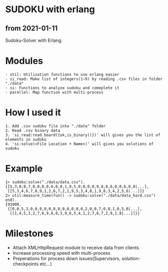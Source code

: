 # SUDOKU with erlang
## from 2021-01-11

Sudoku-Solver with Erlang.

# Modules
    - util: Utilization functions to use erlang easier
    - si_read: Make list of integers(1~9) by reading .csv files in folder "./data"
    - si: Functions to analyze sudoku and comeplete it
    - parallel: Map function with multi-process

# How I used it
    1. Add .csv sudoku file into "./data" folder
    2. Read .csv binary data
    3. 'si_read:read_board({ok,is_binary()})' will gives you the list of elements in sudoku
    4. 'si:solve(<File Location + Name>)' will gives you solutions of sudoku


# Example

```
1> sudoku:solve("./data/data.csv").
{[5,3,0,0,7,0,0,0,0,6,0,0,1,9,5,0,0,0,0,9,8,0,0,0,0,6,0,8|...],
 [[5,3,4,6,7,8,9,1,2,6,7,2,1,9,5,3,4,8,1,9,8,3,4,2,5,6|...]]}
2> util:measure_time(fun() -> sudoku:solve("./data/data_hard.csv") end).
{91000,
 {[0,0,5,3,0,0,0,0,0,8,0,0,0,0,0,0,2,0,0,7,0,0,1,0,5,0|...],
  [[1,4,5,3,2,7,6,9,8,8,3,9,6,5,4,1,2,7,6,7,2,9,1,8|...]]}}
```

# Milestones

- Attach XMLHttpRequest module to receive data from clients
- Increase processing speed with multi-process
- Preperations for process down issues(Supervisors, solution-checkpoints etc...)
